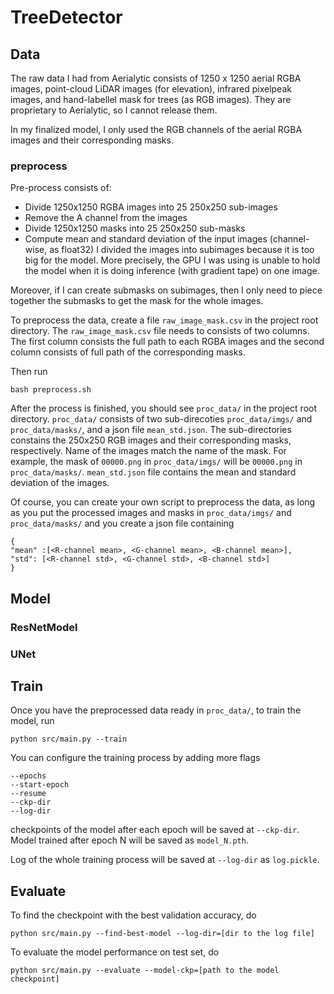 # TreeDetector

## Data
The raw data I had from Aerialytic consists of 1250 x 1250 aerial RGBA images, 
point-cloud LiDAR images (for elevation), infrared pixelpeak images,
and hand-labellel mask for trees (as RGB images). 
They are proprietary to Aerialytic, so I cannot release them. 

In my finalized model, I only used the RGB channels of the 
aerial RGBA images and their corresponding masks. 

### preprocess
Pre-process consists of:
- Divide 1250x1250 RGBA images into 25 250x250 sub-images
- Remove the A channel from the images
- Divide 1250x1250 masks into 25 250x250 sub-masks
- Compute mean and standard deviation of the input images (channel-wise, as float32) 
I divided the images into subimages because it is too big for the model.
More precisely, the GPU I was using is unable to hold the model when 
it is doing inference (with gradient tape) on one image.

Moreover, if I can create submasks on subimages, then I only need to piece
together the submasks to get the mask for the whole images.

To preprocess the data, create a file `raw_image_mask.csv` in the project
root directory. The `raw_image_mask.csv` file needs to consists of two 
columns. The first column consists the full path to each RGBA images
and the second column consists of full path of the corresponding masks.

Then run
```
bash preprocess.sh
```
After the process is finished, you should see `proc_data/` in the project
root directory. `proc_data/` consists of two sub-direcoties 
`proc_data/imgs/` and `proc_data/masks/`, and a json file `mean_std.json`.
The sub-directories constains the 250x250 RGB images 
and their corresponding masks, respectively. Name of the images match 
the name of the mask. For example, the mask of `00000.png` in `proc_data/imgs/`
will be `00000.png` in `proc_data/masks/`. `mean_std.json` file contains the
mean and standard deviation of the images.

Of course, you can create your own script to preprocess the data, as long as
you put the processed images and masks in `proc_data/imgs/` 
and `proc_data/masks/` and you create a json file containing 
```
{
"mean" :[<R-channel mean>, <G-channel mean>, <B-channel mean>],
"std": [<R-channel std>, <G-channel std>, <B-channel std>]
}
```

## Model
### ResNetModel

### UNet

## Train
Once you have the preprocessed data ready in `proc_data/`, to train the model,
run
```
python src/main.py --train
```
You can configure the training process by adding more flags
```
--epochs
--start-epoch
--resume
--ckp-dir
--log-dir
```
checkpoints of the model after each epoch will be saved at `--ckp-dir`. 
Model trained after epoch N will be saved as `model_N.pth`. 

Log of the whole training process will be saved at `--log-dir` as 
`log.pickle`.


## Evaluate
To find the checkpoint with the best validation accuracy, do
```
python src/main.py --find-best-model --log-dir=[dir to the log file]
```

To evaluate the model performance on test set, do
```
python src/main.py --evaluate --model-ckp=[path to the model checkpoint]
```









